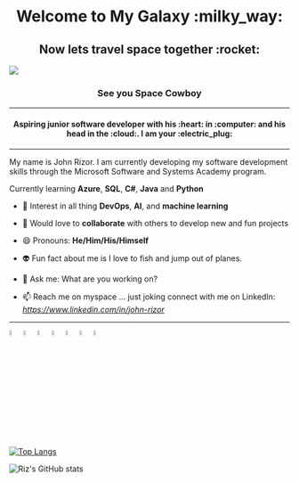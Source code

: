 <h1 align="center">Welcome to My Galaxy :milky_way:</h1>
<h2 align="center">Now lets travel space together :rocket:</h2>


<img src="https://mdierick.github.io/images/WISE_banner_credit.jpg"></img>


<h3 align="center">See you Space Cowboy</h3>

_________
<h4 align="center">Aspiring junior software developer with his :heart: in :computer: and his head in the :cloud:. I am your :electric_plug:</h3>

_________
My name is John Rizor. I am currently developing my software development skills through the Microsoft Software and Systems Academy program.

Currently learning **Azure**, **SQL**, **C#**, **Java** and **Python** 

- :thought_balloon: Interest in all thing **DevOps**, **AI**, and **machine learning**

- :open_hands: Would love to **collaborate** with others to develop new and fun projects

- 😄 Pronouns: **He/Him/His/Himself**

- :alien: Fun fact about me is I love to fish and jump out of planes.

- 💬 Ask me: What are you working on?

- 📫 Reach me on myspace ... just joking connect with me on LinkedIn: *https://www.linkedin.com/in/john-rizor*



_____________

<p align="left"> <img src="https://seeklogo.com/images/C/c-sharp-c-logo-02F17714BA-seeklogo.com.png" width="5%"></img><img src="https://opsgility.com/Images/azure-icons/azure-logo.png" width="5%"></img><img src="https://seeklogo.com/images/P/python-logo-C50EED1930-seeklogo.com.png" width="5%"></img><img src="https://seeklogo.com/images/J/java-logo-7833D1D21A-seeklogo.com.png" width="5%"></img><img src="https://seeklogo.com/images/C/css-3-logo-AF06D75231-seeklogo.com.png" width="5%"></img><img src="https://seeklogo.com/images/J/javascript-logo-8892AEFCAC-seeklogo.com.png" width="5%"></img><img src="https://seeklogo.com/images/H/html5-logo-EF92D240D7-seeklogo.com.png" width="5%"></img>


[![Top Langs](https://github-readme-stats.vercel.app/api/top-langs/?username=JohnRizor)](https://github.com/JohnRizor/github-readme-stats)

![Riz's GitHub stats](https://github-readme-stats.vercel.app/api?username=JohnRizor&show_icons=true&theme=dark)

